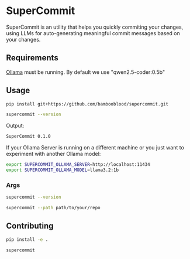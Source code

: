 # SuperCommit

SuperCommit is an utility that helps you quickly commiting your changes, using LLMs for auto-generating meaningful commit messages based on your changes.

## Requirements

[Ollama](https://ollama.com/) must be running. By default we use "qwen2.5-coder:0.5b"

## Usage

```bash
pip install git+https://github.com/bambooblood/supercommit.git
```

```bash
supercommit --version
```

Output:

```bash
SuperCommit 0.1.0
```

If your Ollama Server is running on a different machine or you just want to experiment with another Ollama model:

```bash
export SUPERCOMMIT_OLLAMA_SERVER=http://localhost:11434
export SUPERCOMMIT_OLLAMA_MODEL=llama3.2:1b
```

### Args

```bash
supercommit --version
```

```bash
supercommit --path path/to/your/repo
```

## Contributing

```bash
pip install -e .
```

```
supercommit
```
